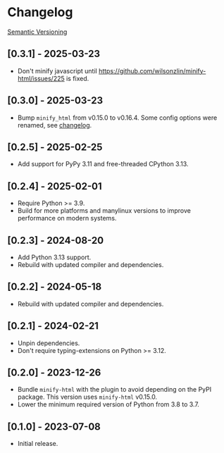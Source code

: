 # Changelog

[Semantic Versioning](https://semver.org/)

## [0.3.1] - 2025-03-23

- Don't minify javascript until <https://github.com/wilsonzlin/minify-html/issues/225> is fixed.

## [0.3.0] - 2025-03-23

- Bump `minify_html` from v0.15.0 to v0.16.4. Some config options were renamed, see [changelog](https://github.com/wilsonzlin/minify-html/blob/v0.16.4/CHANGELOG.md).

## [0.2.5] - 2025-02-25

- Add support for PyPy 3.11 and free-threaded CPython 3.13.

## [0.2.4] - 2025-02-01

- Require Python >= 3.9.
- Build for more platforms and manylinux versions to improve performance on modern systems.

## [0.2.3] - 2024-08-20

- Add Python 3.13 support.
- Rebuild with updated compiler and dependencies.

## [0.2.2] - 2024-05-18

- Rebuild with updated compiler and dependencies.

## [0.2.1] - 2024-02-21

- Unpin dependencies.
- Don't require typing-extensions on Python >= 3.12.

## [0.2.0] - 2023-12-26

- Bundle `minify-html` with the plugin to avoid depending on the PyPI package. This version uses `minify-html` v0.15.0.
- Lower the minimum required version of Python from 3.8 to 3.7.

## [0.1.0] - 2023-07-08

- Initial release.

